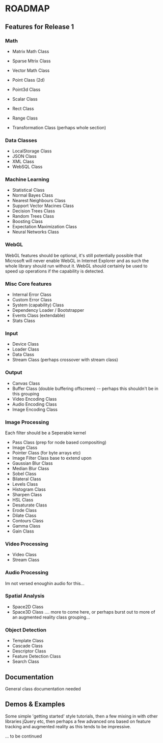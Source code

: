 # ROADMAP


## Features for Release 1


### Math

* Matrix Math Class
* Sparse Mtrix Class
* Vector Math Class
* Point Class (2d)
* Point3d Class
* Scalar Class
* Rect Class
* Range Class

* Transformation Class (perhaps whole section)

### Data Classes

* LocalStorage Class
* JSON Class
* XML Class
* WebSQL Class

### Machine Learning

* Statistical Class
* Normal Bayes Class
* Nearest Neighbours Class
* Support Vector Macines Class
* Decision Trees Class
* Random Trees Class
* Boosting Class
* Expectation Maximization Class
* Neural Networks Class

### WebGL
WebGL features should be optional, it's still potentially possible that Microsoft will never enable WebGL in Internet Explorer and as such the whole library should run without it. WebGL should certainly be used to speed up operations if the capability is detected.


### Misc Core features

* Internal Error Class
* Custom Error Class
* System (capability) Class
* Dependency Loader / Bootstrapper
* Events Class (extendable)
* Stats Class

### Input

* Device Class
* Loader Class 
* Data Class
* Stream Class (perhaps crossover with stream class) 



### Output

* Canvas Class
* Buffer Class (double buffering offscreen) -- perhaps this shouldn't be in this grouping
* Video Encoding Class
* Audio Encoding Class
* Image Encoding Class


### Image Processing

Each filter should be a Seperable kernel

* Pass Class (prep for node based compositing)
* Image Class
* Pointer Class (for byte arrays etc)
* Image Filter Class base to extend upon
* Gaussian Blur Class
* Median Blur Class
* Sobel Class
* Bilateral Class
* Levels Class
* Histogram Class
* Sharpen Class
* HSL Class
* Desaturate Class
* Erode Class
* Dilate Class
* Contours Class
* Gamma Class
* Gain Class


### Video Processing

* Video Class
* Stream Class


### Audio Processing

Im not versed enoughin audio for this...

### Spatial Analysis

* Space2D Class
* Space3D Class
.... more to come here, or perhaps burst out to more of an augmented reality class grouping...


### Object Detection

* Template Class
* Cascade Class
* Descriptor Class
* Feature Detection Class
* Search Class



## Documentation

General class documentation needed


## Demos & Examples

Some simple 'getting started' style tutorials, then a few mixing in with other libraries jQuery etc, then perhaps a few advanced ons based on feature tracking and augmented reality as this tends to be impressive. 


... to be continued 